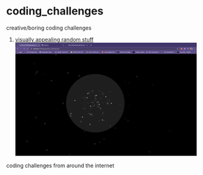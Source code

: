 # coding_challenges
creative/boring coding challenges

1. [visually appealing random stuff](appealing_randomness)
![appealing_randomness](./images/appealing_randomness.png)

coding challenges from around the internet
